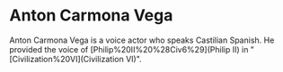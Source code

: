 # Anton Carmona Vega

Anton Carmona Vega is a voice actor who speaks Castilian Spanish. He provided the voice of [Philip%20II%20%28Civ6%29](Philip II) in "[Civilization%20VI](Civilization VI)".